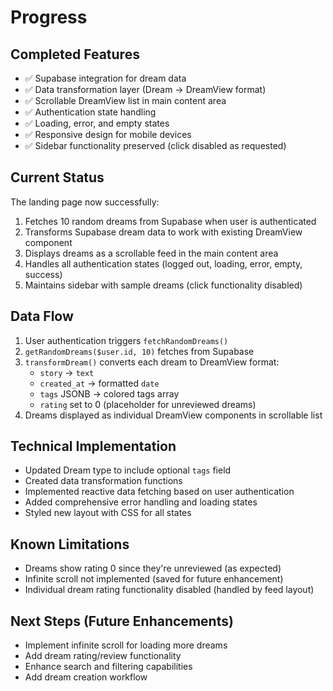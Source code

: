 # Progress

## Completed Features
- ✅ Supabase integration for dream data
- ✅ Data transformation layer (Dream → DreamView format)
- ✅ Scrollable DreamView list in main content area
- ✅ Authentication state handling
- ✅ Loading, error, and empty states
- ✅ Responsive design for mobile devices
- ✅ Sidebar functionality preserved (click disabled as requested)

## Current Status
The landing page now successfully:
1. Fetches 10 random dreams from Supabase when user is authenticated
2. Transforms Supabase dream data to work with existing DreamView component
3. Displays dreams as a scrollable feed in the main content area
4. Handles all authentication states (logged out, loading, error, empty, success)
5. Maintains sidebar with sample dreams (click functionality disabled)

## Data Flow
1. User authentication triggers `fetchRandomDreams()`
2. `getRandomDreams($user.id, 10)` fetches from Supabase
3. `transformDream()` converts each dream to DreamView format:
   - `story` → `text`
   - `created_at` → formatted `date`
   - `tags` JSONB → colored tags array
   - `rating` set to 0 (placeholder for unreviewed dreams)
4. Dreams displayed as individual DreamView components in scrollable list

## Technical Implementation
- Updated Dream type to include optional `tags` field
- Created data transformation functions
- Implemented reactive data fetching based on user authentication
- Added comprehensive error handling and loading states
- Styled new layout with CSS for all states

## Known Limitations
- Dreams show rating 0 since they're unreviewed (as expected)
- Infinite scroll not implemented (saved for future enhancement)
- Individual dream rating functionality disabled (handled by feed layout)

## Next Steps (Future Enhancements)
- Implement infinite scroll for loading more dreams
- Add dream rating/review functionality
- Enhance search and filtering capabilities
- Add dream creation workflow
